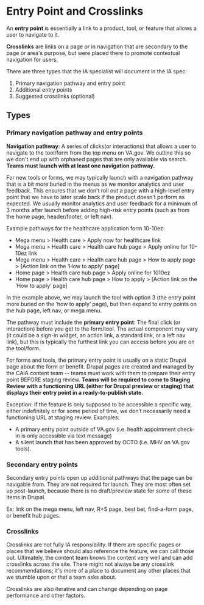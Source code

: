 # Entry Point and Crosslinks

An **entry point** is essentially a link to a product, tool, or feature that allows a user to navigate to it.

**Crosslinks** are links on a page or in navigation that are secondary to the page or area's purpose, but were placed there to promote contextual navigation for users.

There are three types that the IA specialist will document in the IA spec:

1. Primary navigation pathway and entry point
2. Additional entry points
3. Suggested crosslinks (optional)


## Types

### Primary navigation pathway and entry points

**Navigation pathway**: A series of clicks(or interactions) that allows a user to navigate to the tool/form from the top menu on VA.gov. We outline this so we don't end up with orphaned pages that are only available via search. **Teams must launch with at least one navigation pathway.**

For new tools or forms, we may typically launch with a navigation pathway that is a bit more buried in the menus as we monitor analytics and user feedback. This ensures that we don’t roll out a page with a high-level entry point that we have to later scale back if the product doesn’t perform as expected. We usually monitor analytics and user feedback for a minimum of 3 months after launch before adding high-risk entry points (such as from the home page, header/footer, or left nav).

Example pathways for the healthcare application form 10-10ez:
-  Mega menu > Health care > Apply now for healthcare link
-  Mega menu > Health care > Health care hub page > Apply online for 10-10ez link
-  Mega menu > Health care > Health care hub page > How to apply page > [Action link on the ‘How to apply’ page]
-  Home page > Health care hub page > Apply online for 1010ez
-  Home page > Health care hub page > How to apply > [Action link on the ‘How to apply’ page]

In the example above, we may launch the tool with option 3 (the entry point more buried on the ‘how to apply’ page), but then expand to entry points on the hub page, left nav, or mega menu.

The pathway must include the **primary entry point**: The final click (or interaction) before you get to the form/tool. The actual component may vary (it could be a sign-in widget, an action link, a standard link, or a left nav link), but this is typically the furthest link you can access before you are on the tool/form.

For forms and tools, the primary entry point is usually on a static Drupal page about the form or benefit. Drupal pages are created and managed by the CAIA content team -- teams must work with them to prepare their entry point BEFORE staging review. **Teams will be required to come to Staging Review with a functioning URL (either for Drupal preview or staging) that displays their entry point in a ready-to-publish state.**

Exception:  if the feature is only supposed to be accessible a specific way, either indefinitely or for some period of time, we don’t necessarily need a functioning URL at staging review.  Examples:
- A primary entry point outside of VA.gov (i.e. health appointment check-in is only accessible via text message)
- A silent launch that has been approved by OCTO (i.e. MHV on VA.gov tools).

### Secondary entry points
Secondary entry points open up additional pathways that the page can be navigable from. They are not required for launch. They are most often set up post-launch, because there is no draft/preview state for some of these items in Drupal.

Ex: link on the mega menu, left nav, R+S page, best bet, find-a-form page, or benefit hub pages.

### Crosslinks
Crosslinks are not fully IA responsibility. If there are specific pages or places that we believe should also reference the feature, we can call those out. Ultimately, the content team knows the content very well and can add crosslinks across the site. There might not always be any crosslink recommendations; it's more of a place to document any other places that we stumble upon or that a team asks about.

Crosslinks are also iterative and can change depending on page performance and other factors.

